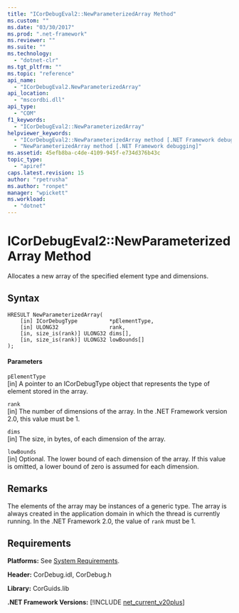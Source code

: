 ```yaml
---
title: "ICorDebugEval2::NewParameterizedArray Method"
ms.custom: ""
ms.date: "03/30/2017"
ms.prod: ".net-framework"
ms.reviewer: ""
ms.suite: ""
ms.technology: 
  - "dotnet-clr"
ms.tgt_pltfrm: ""
ms.topic: "reference"
api_name: 
  - "ICorDebugEval2.NewParameterizedArray"
api_location: 
  - "mscordbi.dll"
api_type: 
  - "COM"
f1_keywords: 
  - "ICorDebugEval2::NewParameterizedArray"
helpviewer_keywords: 
  - "ICorDebugEval2::NewParameterizedArray method [.NET Framework debugging]"
  - "NewParameterizedArray method [.NET Framework debugging]"
ms.assetid: 45efb8ba-c4de-4109-945f-e734d376b43c
topic_type: 
  - "apiref"
caps.latest.revision: 15
author: "rpetrusha"
ms.author: "ronpet"
manager: "wpickett"
ms.workload: 
  - "dotnet"
---
```

# ICorDebugEval2::NewParameterizedArray Method
Allocates a new array of the specified element type and dimensions.  
  
## Syntax  
  
```  
HRESULT NewParameterizedArray(  
    [in] ICorDebugType          *pElementType,  
    [in] ULONG32                rank,  
    [in, size_is(rank)] ULONG32 dims[],  
    [in, size_is(rank)] ULONG32 lowBounds[]  
);  
```  
  
#### Parameters  
 `pElementType`  
 [in] A pointer to an ICorDebugType object that represents the type of element stored in the array.  
  
 `rank`  
 [in] The number of dimensions of the array. In the .NET Framework version 2.0, this value must be 1.  
  
 `dims`  
 [in] The size, in bytes, of each dimension of the array.  
  
 `lowBounds`  
 [in] Optional. The lower bound of each dimension of the array. If this value is omitted, a lower bound of zero is assumed for each dimension.  
  
## Remarks  
 The elements of the array may be instances of a generic type. The array is always created in the application domain in which the thread is currently running. In the .NET Framework 2.0, the value of `rank` must be 1.  
  
## Requirements  
 **Platforms:** See [System Requirements](../../../../docs/framework/get-started/system-requirements.md).  
  
 **Header:** CorDebug.idl, CorDebug.h  
  
 **Library:** CorGuids.lib  
  
 **.NET Framework Versions:** [!INCLUDE [net_current_v20plus](../../../../includes/net-current-v20plus-md.md)]
